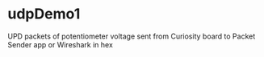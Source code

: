 # udpDemo1
UPD packets of potentiometer voltage sent from Curiosity board to Packet Sender app or Wireshark in hex
